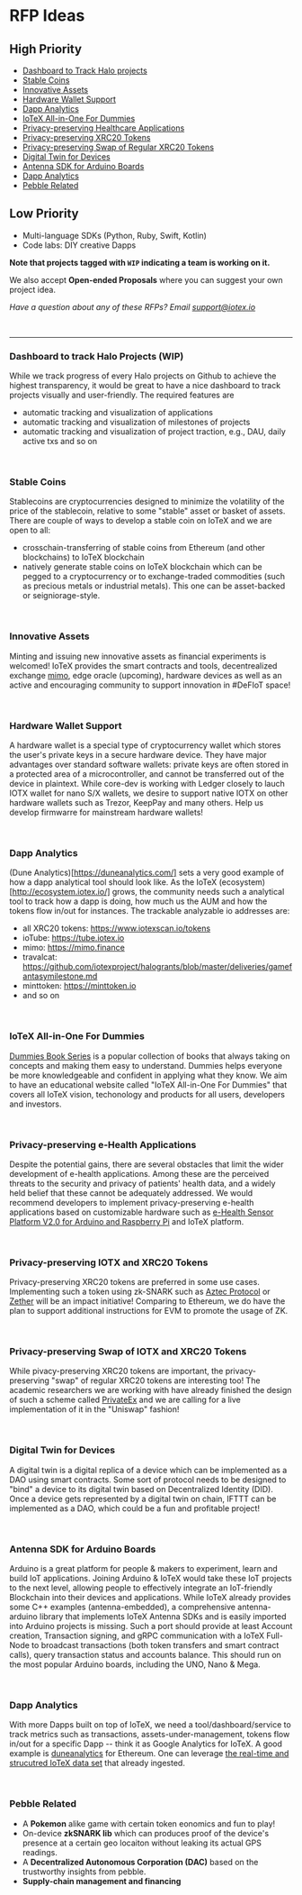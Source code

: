 # RFP Ideas

## High Priority
- [Dashboard to Track Halo projects](#dashboard-to-track-halo-projects)
- [Stable Coins](#stalbe-coins)
- [Innovative Assets](#innovative-assets)
- [Hardware Wallet Support](#hardware-wallet-support)
- [Dapp Analytics](#dapp-analytics)
- [IoTeX All-in-One For Dummies](#iotex-all-in-one-for-dummies)
- [Privacy-preserving Healthcare Applications](#privacy-preserving-e-health-applications)
- [Privacy-preserving XRC20 Tokens](#privacy-preserving-xrc20-tokens)
- [Privacy-preserving Swap of Regular XRC20 Tokens](#privacy-preserving-swap-of-regular-xrc20-tokens)
- [Digital Twin for Devices](#digital-twin-for-devices)
- [Antenna SDK for Arduino Boards](#antenna-sdk-for-arduino-boards)
- [Dapp Analytics](#dapp-analytics)
- [Pebble Related](#pebble-related)

## Low Priority
- Multi-language SDKs (Python, Ruby, Swift, Kotlin)
- Code labs: DIY creative Dapps

**Note that projects tagged with `WIP` indicating a team is working on it.**

We also accept **Open-ended Proposals** where you can suggest your own project idea.

*Have a question about any of these RFPs? Email support@iotex.io*

&nbsp;

------

### Dashboard to track Halo Projects (WIP)

While we track progress of every Halo projects on Github to achieve the highest transparency, it would be great to have a nice dashboard to track projects visually and user-friendly. The required features are
- automatic tracking and visualization of applications
- automatic tracking and visualization of milestones of projects
- automatic tracking and visualization of project traction, e.g., DAU, daily active txs and so on


&nbsp;


### Stable Coins ###
Stablecoins are cryptocurrencies designed to minimize the volatility of the price of the stablecoin, relative to some "stable" asset or basket of assets. There are couple of ways to develop a stable coin on IoTeX and we are open to all:
- crosschain-transferring of stable coins from Ethereum (and other blockchains) to IoTeX blockchain
- natively generate stable coins on IoTeX blockchain which can be pegged to a cryptocurrency or to exchange-traded commodities (such as precious metals or industrial metals). This one can be asset-backed or seigniorage-style.

&nbsp;

### Innovative Assets ###
Minting and issuing new innovative assets as financial experiments is welcomed! IoTeX provides the smart contracts and tools, decentrealized exchange [mimo](https://mimo.finance), edge oracle (upcoming), hardware devices as well as an active and encouraging community to support innovation in #DeFIoT space!

&nbsp;


### Hardware Wallet Support ###
A hardware wallet is a special type of cryptocurrency wallet which stores the user's private keys in a secure hardware device. They have major advantages over standard software wallets: private keys are often stored in a protected area of a microcontroller, and cannot be transferred out of the device in plaintext. While core-dev is working with Ledger closely to lauch IOTX wallet for nano S/X wallets, we desire to support native IOTX on other hardware wallets such as Trezor, KeepPay and many others. Help us develop firmwarre for mainstream hardware wallets!

&nbsp;

### Dapp Analytics ###
(Dune Analytics)[https://duneanalytics.com/] sets a very good example of how a dapp analytical tool should look like. As the IoTeX (ecosystem)[http://ecosystem.iotex.io/] grows, the community needs such a analytical tool to track how a dapp is doing, how much us the AUM and how the tokens flow in/out for instances. The trackable analyzable io addresses are:
- all XRC20 tokens: https://www.iotexscan.io/tokens
- ioTube: https://tube.iotex.io
- mimo: https://mimo.finance
- travalcat: https://github.com/iotexproject/halogrants/blob/master/deliveries/gamefantasymilestone.md
- minttoken: https://minttoken.io
- and so on

&nbsp;

### IoTeX All-in-One For Dummies ###
[Dummies Book Series](https://www.dummies.com) is a popular collection of books that always taking on concepts and making them easy to understand. Dummies helps everyone be more knowledgeable and confident in applying what they know. We aim to have an educational website called "IoTeX All-in-One For Dummies" that covers all IoTeX vision, techonology and products for all users, developers and investors.

&nbsp;

### Privacy-preserving e-Health Applications ###
Despite the potential gains, there are several obstacles that limit the wider development of e-health applications. Among these are the perceived threats to the security and privacy of patients' health data, and a widely held belief that these cannot be adequately addressed. We would recommend developers to implement privacy-preserving e-health applications based on customizable hardware such as [e-Health Sensor Platform V2.0 for Arduino and Raspberry Pi](https://www.cooking-hacks.com/documentation/tutorials/ehealth-biometric-sensor-platform-arduino-raspberry-pi-medical.html) and IoTeX platform.

&nbsp;

### Privacy-preserving IOTX and XRC20 Tokens ###
Privacy-preserving XRC20 tokens are preferred in some use cases. Implementing such a token using zk-SNARK such as [Aztec Protocol](https://www.aztecprotocol.com/) or [Zether](https://crypto.stanford.edu/~buenz/papers/zether.pdf) will be an impact initiative! Comparing to Ethereum, we do have the plan to support additional instructions for EVM to promote the usage of ZK.

&nbsp;

### Privacy-preserving Swap of IOTX and XRC20 Tokens ###
While pivacy-preserving XRC20 tokens are important, the privacy-preserving "swap" of regular XRC20 tokens are interesting too! The academic researchers we are working with have already finished the design of such a scheme called [PrivateEx](https://www.researchgate.net/publication/340270180_PrivateEx_privacy_preserving_exchange_of_crypto-assets_on_blockchain) and we are calling for a live implementation of it in the "Uniswap" fashion!

&nbsp;

### Digital Twin for Devices ###
A digital twin is a digital replica of a device which can be implemented as a DAO using smart contracts. Some sort of protocol needs to be designed to "bind" a device to its digital twin based on Decentralized Identity (DID). Once a device gets represented by a digital twin on chain, IFTTT can be implemented as a DAO, which could be a fun and profitable project! 

&nbsp;

### Antenna SDK for Arduino Boards ###
Arduino is a great platform for people & makers to experiment, learn and build IoT applications. Joining Arduino & IoTeX would take these IoT projects to the next level, allowing people to effectively integrate an IoT-friendly Blockchain into their devices and applications. While IoTeX already provides some C++ examples (antenna-embedded), a comprehensive antenna-arduino library that implements IoTeX Antenna SDKs and is easily imported into Arduino projects is missing. Such a port should provide at least Account creation, Transaction signing, and gRPC communication with a IoTeX Full-Node to broadcast transactions (both token transfers and smart contract calls), query transaction status and accounts balance. This should run on the most popular Arduino boards, including the UNO, Nano & Mega.      

&nbsp;

### Dapp Analytics ###
With more Dapps built on top of IoTeX, we need a tool/dashboard/service to track metrics such as transactions, assets-under-management, tokens flow in/out for a specific Dapp -- think it as Google Analytics for IoTeX. A good example is [duneanalytics](duneanalytics.com) for Ethereum. One can leverage [the real-time and strucutred IoTeX data set](https://console.cloud.google.com/marketplace/product/public-data-finance/crypto-iotex-pubsub?filter=category:big-data&filter=solution-type:dataset&q=iotex%20cryptocurrency%20real-time%20data&id=a5843070-576e-47f3-ad8d-d39243a7a37f&walkthrough_tutorial_id=java_gae_quickstart) that already ingested.

&nbsp;

### Pebble Related ###
- A **Pokemon** alike game with certain token eonomics and fun to play!
- On-device **zkSNARK lib** which can produces proof of the device's presence at a certain geo locaiton without leaking its actual GPS readings.
- A **Decentralized Autonomous Corporation (DAC)** based on the trustworthy insights from pebble.
- **Supply-chain management and financing**

&nbsp;

